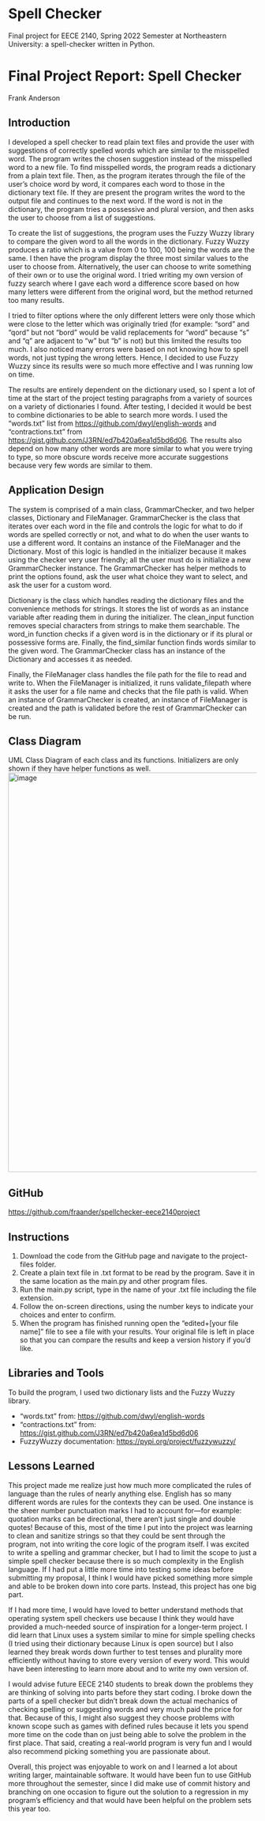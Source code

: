 # Spell Checker
Final project for EECE 2140, Spring 2022 Semester at Northeastern University: a spell-checker written in Python.

# Final Project Report: Spell Checker
Frank Anderson

## Introduction
I developed a spell checker to read plain text files and provide the user with suggestions of correctly spelled words which are similar to the misspelled word. The program writes the chosen suggestion instead of the misspelled word to a new file. 
To find misspelled words, the program reads a dictionary from a plain text file. Then, as the program iterates through the file of the user’s choice word by word, it compares each word to those in the dictionary text file. If they are present the program writes the word to the output file and continues to the next word. If the word is not in the dictionary, the program tries a possessive and plural version, and then asks the user to choose from a list of suggestions.

To create the list of suggestions, the program uses the Fuzzy Wuzzy library to compare the given word to all the words in the dictionary. Fuzzy Wuzzy produces a ratio which is a value from 0 to 100, 100 being the words are the same. I then have the program display the three most similar values to the user to choose from. Alternatively, the user can choose to write something of their own or to use the original word. I tried writing my own version of fuzzy search where I gave each word a difference score based on how many letters were different from the original word, but the method returned too many results. 

I tried to filter options where the only different letters were only those which were close to the letter which was originally tried (for example: “sord” and “qord” but not “bord” would be valid replacements for “word” because “s” and “q” are adjacent to “w” but “b” is not) but this limited the results too much. I also noticed many errors were based on not knowing how to spell words, not just typing the wrong letters. Hence, I decided to use Fuzzy Wuzzy since its results were so much more effective and I was running low on time.

The results are entirely dependent on the dictionary used, so I spent a lot of time at the start of the project testing paragraphs from a variety of sources on a variety of dictionaries I found. After testing, I decided it would be best to combine dictionaries to be able to search more words. I used the “words.txt” list from https://github.com/dwyl/english-words and “contractions.txt” from https://gist.github.com/J3RN/ed7b420a6ea1d5bd6d06. The results also depend on how many other words are more similar to what you were trying to type, so more obscure words receive more accurate suggestions because very few words are similar to them.

## Application Design
The system is comprised of a main class, GrammarChecker, and two helper classes, Dictionary and FileManager. 
GrammarChecker is the class that iterates over each word in the file and controls the logic for what to do if words are spelled correctly or not, and what to do when the user wants to use a different word. It contains an instance of the FileManager and the Dictionary. Most of this logic is handled in the initializer because it makes using the checker very user friendly; all the user must do is initialize a new GrammarChecker instance. The GrammarChecker has helper methods to print the options found, ask the user what choice they want to select, and ask the user for a custom word.

Dictionary is the class which handles reading the dictionary files and the convenience methods for strings. It stores the list of words as an instance variable after reading them in during the initializer. The clean_input function removes special characters from strings to make them searchable. The word_in function checks if a given word is in the dictionary or if its plural or possessive forms are. Finally, the find_similar function finds words similar to the given word. The GrammarChecker class has an instance of the Dictionary and accesses it as needed.

Finally, the FileManager class handles the file path for the file to read and write to. When the FileManager is initialized, it runs validate_filepath where it asks the user for a file name and checks that the file path is valid. When an instance of GrammarChecker is created, an instance of FileManager is created and the path is validated before the rest of GrammarChecker can be run.

## Class Diagram
UML Class Diagram of each class and its functions. Initializers are only shown if they have helper functions as well.
<img width="808" alt="image" src="https://user-images.githubusercontent.com/57777918/163883677-c60ec6bf-4cf0-4c16-b588-7d201d2aa857.png">
 
## GitHub
https://github.com/fraander/spellchecker-eece2140project

## Instructions
1. Download the code from the GitHub page and navigate to the project-files folder.
2. Create a plain text file in .txt format to be read by the program. Save it in the same location as the main.py and other program files.
3. Run the main.py script, type in the name of your .txt file including the file extension.
4. Follow the on-screen directions, using the number keys to indicate your choices and enter to confirm.
5. When the program has finished running open the “edited+[your file name]” file to see a file with your results. Your original file is left in place so that you can compare the results and keep a version history if you’d like.

## Libraries and Tools
To build the program, I used two dictionary lists and the Fuzzy Wuzzy library.
* “words.txt” from: https://github.com/dwyl/english-words
*	“contractions.txt” from: https://gist.github.com/J3RN/ed7b420a6ea1d5bd6d06
*	FuzzyWuzzy documentation: https://pypi.org/project/fuzzywuzzy/ 

## Lessons Learned
This project made me realize just how much more complicated the rules of language than the rules of nearly anything else. English has so many different words are rules for the contexts they can be used. One instance is the sheer number punctuation marks I had to account for—for example: quotation marks can be directional, there aren’t just single and double quotes! Because of this, most of the time I put into the project was learning to clean and sanitize strings so that they could be sent through the program, not into writing the core logic of the program itself. I was excited to write a spelling and grammar checker, but I had to limit the scope to just a simple spell checker because there is so much complexity in the English language. If I had put a little more time into testing some ideas before submitting my proposal, I think I would have picked something more simple and able to be broken down into core parts. Instead, this project has one big part. 

If I had more time, I would have loved to better understand methods that operating system spell checkers use because I think they would have provided a much-needed source of inspiration for a longer-term project. I did learn that Linux uses a system similar to mine for simple spelling checks (I tried using their dictionary because Linux is open source) but I also learned they break words down further to test tenses and plurality more efficiently without having to store every version of every word. This would have been interesting to learn more about and to write my own version of.

I would advise future EECE 2140 students to break down the problems they are thinking of solving into parts before they start coding. I broke down the parts of a spell checker but didn’t break down the actual mechanics of checking spelling or suggesting words and very much paid the price for that. Because of this, I might also suggest they choose problems with known scope such as games with defined rules because it lets you spend more time on the code than on just being able to solve the problem in the first place. That said, creating a real-world program is very fun and I would also recommend picking something you are passionate about.

Overall, this project was enjoyable to work on and I learned a lot about writing larger, maintainable software. It would have been fun to use GitHub more throughout the semester, since I did make use of commit history and branching on one occasion to figure out the solution to a regression in my program’s efficiency and that would have been helpful on the problem sets this year too.
